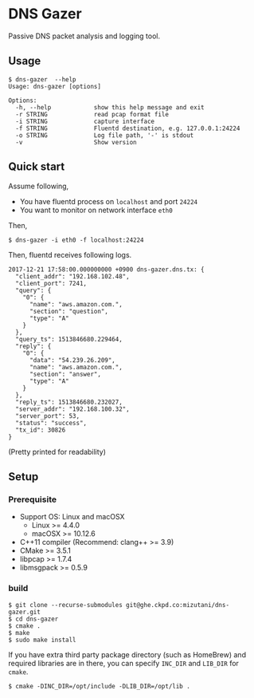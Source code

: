 DNS Gazer
============

Passive DNS packet analysis and logging tool.

Usage
--------

```
$ dns-gazer  --help
Usage: dns-gazer [options]

Options:
  -h, --help            show this help message and exit
  -r STRING             read pcap format file
  -i STRING             capture interface
  -f STRING             Fluentd destination, e.g. 127.0.0.1:24224
  -o STRING             Log file path, '-' is stdout
  -v                    Show version
```

Quick start
----------

Assume following,

- You have fluentd process on `localhost` and port `24224`
- You want to monitor on network interface `eth0`

Then,

```shell
$ dns-gazer -i eth0 -f localhost:24224
```

Then, fluentd receives following logs.

```
2017-12-21 17:58:00.000000000 +0900 dns-gazer.dns.tx: {
  "client_addr": "192.168.102.48",
  "client_port": 7241,
  "query": {
    "0": {
      "name": "aws.amazon.com.",
      "section": "question",
      "type": "A"
    }
  },
  "query_ts": 1513846680.229464,
  "reply": {
    "0": {
      "data": "54.239.26.209",
      "name": "aws.amazon.com.",
      "section": "answer",
      "type": "A"
    }
  },
  "reply_ts": 1513846680.232027,
  "server_addr": "192.168.100.32",
  "server_port": 53,
  "status": "success",
  "tx_id": 30826
}
```

(Pretty printed for readability)


Setup
----------


### Prerequisite

- Support OS: Linux and macOSX
    - Linux >= 4.4.0
    - macOSX >= 10.12.6
- C++11 compiler (Recommend: clang++ >= 3.9)
- CMake >= 3.5.1
- libpcap >= 1.7.4
- libmsgpack >= 0.5.9

### build

```shell
$ git clone --recurse-submodules git@ghe.ckpd.co:mizutani/dns-gazer.git
$ cd dns-gazer
$ cmake .
$ make
$ sudo make install
```

If you have extra third party package directory (such as HomeBrew) and required libraries are in there, you can specify `INC_DIR` and `LIB_DIR` for `cmake`.

```shell
$ cmake -DINC_DIR=/opt/include -DLIB_DIR=/opt/lib .
```




